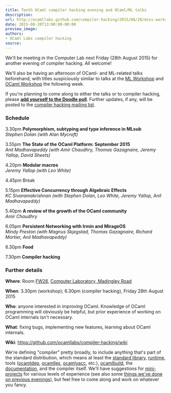 ```yaml
---
title: Tenth OCaml compiler hacking evening and OCaml/ML talks
description:
url: http://ocamllabs.github.com/compiler-hacking/2015/08/20/mini-workshop
date: 2015-08-20T13:00:00-00:00
preview_image:
authors:
- OCaml Labs compiler hacking
source:
---
```


<p>We'll be meeting in the Computer Lab next Friday (28th August 2015) for another evening of compiler hacking.  All welcome!</p>

<p>We'll also be having an afternoon of OCaml- and ML-related talks beforehand, with titles suspiciously similar to talks at the <a href="http://www.mlworkshop.org/ml2015/">ML Workshop</a> and <a href="https://ocaml.org/meetings/ocaml/2015/">OCaml Workshop</a> the following week.</p>

<p>If you're planning to come along to either the talks or to compiler hacking, please <strong><a href="http://doodle.com/82arpxipidgqbvwi">add yourself to the Doodle poll</a></strong>.  Further updates, if any, will be posted to the <a href="http://lists.ocaml.org/listinfo/cam-compiler-hacking">compiler hacking mailing list</a>.</p>

<h3>Schedule</h3>

<p>3.30pm <strong>Polymorphism, subtyping and type inference in MLsub</strong><br>
<em>Stephen Dolan (with Alan Mycroft)</em></p>

<p>3.55pm <strong>The State of the OCaml Platform: September 2015</strong><br>
<em>Anil Madhavapeddy (with Amir Chaudhry, Thomas Gazagnaire, Jeremy Yallop, David Sheets)</em></p>

<p>4.20pm <strong>Modular macros</strong><br>
<em>Jeremy Yallop (with Leo White)</em></p>

<p>4.45pm Break</p>

<p>5.15pm <strong>Effective Concurrency through Algebraic Effects</strong><br>
<em>KC Sivaramakrishnan (with Stephen Dolan, Leo White, Jeremy Yallop, Anil Madhavapeddy)</em></p>

<p>5.40pm <strong>A review of the growth of the OCaml community</strong><br>
<em>Amir Chaudhry</em></p>

<p>6.05pm <strong>Persistent Networking with Irmin and MirageOS</strong><br>
<em>Mindy Preston (with Magnus Skjegstad, Thomas Gazagnaire, Richard Mortier, Anil Madhavapeddy)</em></p>

<p>6.30pm <strong>Food</strong></p>

<p>7.30pm <strong>Compiler hacking</strong></p>

<h3>Further details</h3>

<p><strong>Where</strong>: Room <a href="http://www.cl.cam.ac.uk/research/dtg/openroommap/static/?s=FW26&amp;labels=1">FW26</a>, <a href="http://www.cl.cam.ac.uk/directions/">Computer Laboratory, Madingley Road</a></p>

<p><strong>When</strong>: 3.30pm (workshop); 6.30pm (compiler hacking), Friday 28th August 2015</p>

<p><strong>Who</strong>: anyone interested in improving OCaml. Knowledge of OCaml programming will obviously be helpful, but prior experience of working on OCaml internals isn't necessary.</p>

<p><strong>What</strong>: fixing bugs, implementing new features, learning about OCaml internals.</p>

<p><strong>Wiki</strong>: <a href="https://github.com/ocamllabs/compiler-hacking/wiki">https://github.com/ocamllabs/compiler-hacking/wiki</a></p>

<p>We're defining "compiler" pretty broadly, to include anything that's part of the standard distribution, which means at least the <a href="http://caml.inria.fr/pub/docs/manual-ocaml-4.01/libref/index.html">standard library</a>, <a href="http://caml.inria.fr/pub/docs/manual-ocaml-4.00/manual024.html">runtime</a>, tools (<a href="http://caml.inria.fr/pub/docs/manual-ocaml-4.01/depend.html">ocamldep</a>, <a href="http://caml.inria.fr/pub/docs/manual-ocaml-4.00/manual026.html#toc105">ocamllex</a>, <a href="http://caml.inria.fr/pub/docs/manual-ocaml-4.00/manual026.html#toc107">ocamlyacc</a>, etc.), <a href="http://caml.inria.fr/pub/docs/manual-ocaml-4.00/manual032.html">ocamlbuild</a>, the <a href="http://caml.inria.fr/resources/doc/index.en.html">documentation</a>, and the compiler itself. We'll have suggestions for <a href="https://github.com/ocamllabs/compiler-hacking/wiki/Things-to-work-on">mini-projects</a> for various levels of experience (see also some <a href="https://github.com/ocamllabs/compiler-hacking/wiki/Things-previously-worked-on">things we've done on previous evenings</a>), but feel free to come along and work on whatever you fancy.</p>

